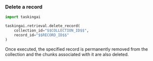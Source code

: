 ### Delete a record

```python
import taskingai

taskingai.retrieval.delete_record(
    collection_id="$$COLLECTION_ID$$",
    record_id="$$RECORD_ID$$"
)
```

Once executed, the specified record is permanently removed from the collection and the chunks associated with it are also deleted.
